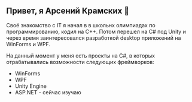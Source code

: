 <h2>Привет, я Арсений Крамских 👋</h2>
<p>Своё знакомство с IT я начал в в школьнх олимпиадах по программированию, кодил на C++. Потом перешел на C# под Unity и через время заинтересовался разработкой desktop приложений на WinForms и WPF.</p>
<div>
  <p>На данный момент у меня есть проекты на C#, в которых отрабатывались возможности следующих фреймворков:</p>
  <ul>
    <li>WinForms </li>
    <li>WPF </li>
    <li>Unity Engine </li>
    <li>ASP.NET - сейчас изучаю</li>
  </ul>
</div>
<!--
**MrRebchik/MrRebchik** is a ✨ _special_ ✨ repository because its `README.md` (this file) appears on your GitHub profile.

Here are some ideas to get you started:

- 🔭 I’m currently working on ...
- 🌱 I’m currently learning ...
- 👯 I’m looking to collaborate on ...
- 🤔 I’m looking for help with ...
- 💬 Ask me about ...
- 📫 How to reach me: ...
- 😄 Pronouns: ...
- ⚡ Fun fact: ...
-->
